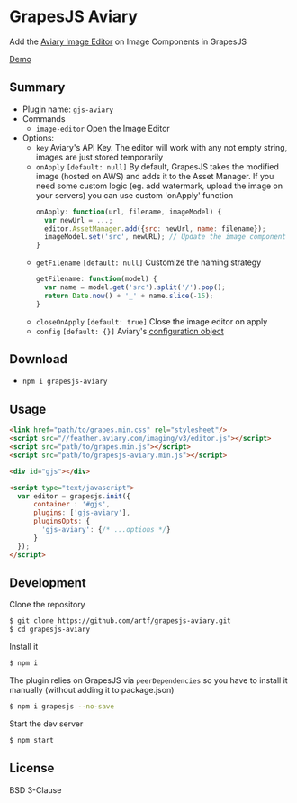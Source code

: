 # GrapesJS Aviary

Add the [Aviary Image Editor](https://aviary.com/) on Image Components in GrapesJS

[Demo](http://grapesjs.com/demo.html)

## Summary

* Plugin name: `gjs-aviary`
* Commands
  * `image-editor` Open the Image Editor
* Options:
  * `key` Aviary's API Key. The editor will work with any not empty string,
    images are just stored temporarily
  * `onApply` `[default: null]` By default, GrapesJS takes the modified image (hosted on AWS) and
    adds it to the Asset Manager. If you need some custom logic (eg. add watermark,
    upload the image on your servers) you can use custom 'onApply' function
    ```js
    onApply: function(url, filename, imageModel) {
      var newUrl = ...;
      editor.AssetManager.add({src: newUrl, name: filename});
      imageModel.set('src', newURL); // Update the image component
    }
    ```
  * `getFilename` `[default: null]` Customize the naming strategy
    ```js
    getFilename: function(model) {
      var name = model.get('src').split('/').pop();
      return Date.now() + '_' + name.slice(-15);
    }
    ```
  * `closeOnApply` `[default: true]` Close the image editor on apply
  * `config` `[default: {}]` Aviary's [configuration object](https://creativesdk.adobe.com/docs/web/#/articles/imageeditorui/index.html)


## Download

* `npm i grapesjs-aviary`



## Usage

```html
<link href="path/to/grapes.min.css" rel="stylesheet"/>
<script src="//feather.aviary.com/imaging/v3/editor.js"></script>
<script src="path/to/grapes.min.js"></script>
<script src="path/to/grapesjs-aviary.min.js"></script>

<div id="gjs"></div>

<script type="text/javascript">
  var editor = grapesjs.init({
      container : '#gjs',
      plugins: ['gjs-aviary'],
      pluginsOpts: {
        'gjs-aviary': {/* ...options */}
      }
  });
</script>
```



## Development

Clone the repository

```sh
$ git clone https://github.com/artf/grapesjs-aviary.git
$ cd grapesjs-aviary
```

Install it

```sh
$ npm i
```

The plugin relies on GrapesJS via `peerDependencies` so you have to install it manually (without adding it to package.json)

```sh
$ npm i grapesjs --no-save
```

Start the dev server

```sh
$ npm start
```



## License

BSD 3-Clause
